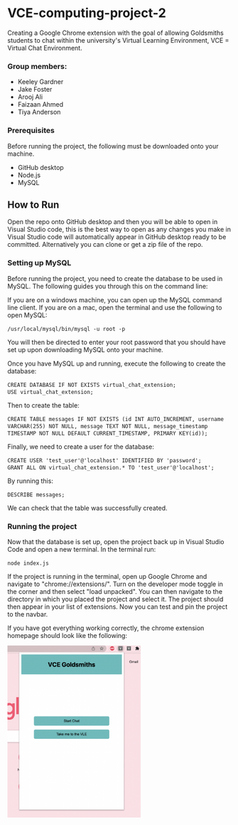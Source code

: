 # VCE-computing-project-2
Creating a Google Chrome extension with the goal of allowing Goldsmiths students to chat within the university's Virtual Learning Environment, VCE = Virtual Chat Environment.

### Group members: 
- Keeley Gardner
- Jake Foster
- Arooj Ali
- Faizaan Ahmed
- Tiya Anderson

### Prerequisites
Before running the project, the following must be downloaded onto your machine.
- GitHub desktop
- Node.js
- MySQL

## How to Run 
Open the repo onto GitHub desktop and then you will be able to open in Visual Studio code, this is the best way to open as any changes you make in Visual Studio code will automatically appear in GitHub desktop ready to be committed. Alternatively you can clone or get a zip file of the repo.

### Setting up MySQL
Before running the project, you need to create the database to be used in MySQL. The following guides you through this on the command line:

If you are on a windows machine, you can open up the MySQL command line client. If you are on a mac, open the terminal and use the following to open MySQL:
```
/usr/local/mysql/bin/mysql -u root -p 
```
You will then be directed to enter your root password that you should have set up upon downloading MySQL onto your machine.

Once you have MySQL up and running, execute the following to create the database:
```
CREATE DATABASE IF NOT EXISTS virtual_chat_extension;
USE virtual_chat_extension;
```
Then to create the table:
```
CREATE TABLE messages IF NOT EXISTS (id INT AUTO_INCREMENT, username VARCHAR(255) NOT NULL, message TEXT NOT NULL, message_timestamp TIMESTAMP NOT NULL DEFAULT CURRENT_TIMESTAMP, PRIMARY KEY(id));
```
Finally, we need to create a user for the database:
```
CREATE USER 'test_user'@'localhost' IDENTIFIED BY 'password';
GRANT ALL ON virtual_chat_extension.* TO 'test_user'@'localhost';
```
By running this:
```
DESCRIBE messages;
```
We can check that the table was successfully created.

### Running the project
Now that the database is set up, open the project back up in Visual Studio Code and open a new terminal. In the terminal run:
```
node index.js
```
If the project is running in the terminal, open up Google Chrome and navigate to "chrome://extensions/". Turn on the developer mode toggle in the corner and then select "load unpacked". You can then navigate to the directory in which you placed the project and select it. The project should then appear in your list of extensions. Now you can test and pin the project to the navbar.

If you have got everything working correctly, the chrome extension homepage should look like the following:

<img src="/assets/version1-image.png" width="300">

